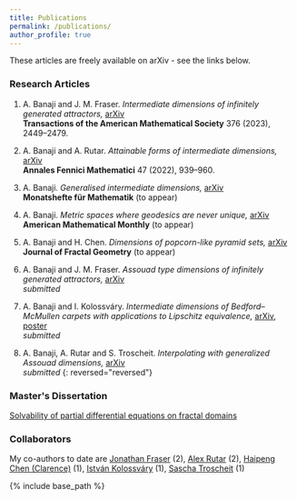 ```yaml
---
title: Publications
permalink: /publications/
author_profile: true
---
```


These articles are freely available on arXiv - see the links below. 

### Research Articles

1. A. Banaji and J. M. Fraser. *Intermediate dimensions of infinitely generated attractors,* [arXiv](https://arxiv.org/abs/2104.15133)  
**Transactions of the American Mathematical Society** 376 (2023), 2449–2479. 

2. A. Banaji and A. Rutar. *Attainable forms of intermediate dimensions,* [arXiv](https://arxiv.org/abs/2111.14678)  
**Annales Fennici Mathematici** 47 (2022), 939–960. 

3. A. Banaji. *Generalised intermediate dimensions,* [arXiv](https://arxiv.org/abs/2011.08613)  
**Monatshefte für Mathematik** (to appear)

4. A. Banaji. *Metric spaces where geodesics are never unique,* [arXiv](https://arxiv.org/abs/2209.00598)  
**American Mathematical Monthly** (to appear) 

5. A. Banaji and H. Chen. *Dimensions of popcorn-like pyramid sets,* [arXiv](https://arxiv.org/abs/2212.06961)  
**Journal of Fractal Geometry** (to appear)

6. A. Banaji and J. M. Fraser. *Assouad type dimensions of infinitely generated attractors,* [arXiv](https://arxiv.org/abs/2207.11611)  
*submitted*

7. A. Banaji and I. Kolossváry. *Intermediate dimensions of Bedford–McMullen carpets with applications to Lipschitz equivalence,* [arXiv](https://arxiv.org/abs/2111.05625), [poster](https://amlan-banaji.github.io/files/BristolCarpetsPoster.pdf)  
*submitted*

8. A. Banaji, A. Rutar and S. Troscheit. *Interpolating with generalized Assouad dimensions,* [arXiv](https://arxiv.org/abs/2308.12975)  
*submitted*
{: reversed="reversed"}
### Master's Dissertation

[Solvability of partial differential equations on fractal domains](https://amlan-banaji.github.io/files/dissweb1.pdf) 

### Collaborators

My co-authors to date are [Jonathan Fraser](https://jonathan-fraser.github.io/homepage/) (2), [Alex Rutar](https://rutar.org/) (2), [Haipeng Chen (Clarence)](https://sites.google.com/view/hpchen0703/clarence-chens-personal-homepage) (1), [István Kolossváry](https://www.st-andrews.ac.uk/mathematics-statistics/people/itk1/) (1), [Sascha Troscheit](https://www.troscheit.eu/) (1) 

{% include base_path %}
